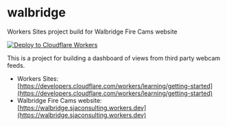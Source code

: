 # walbridge
Workers Sites project build for Walbridge Fire Cams website

[![Deploy to Cloudflare Workers](https://deploy.workers.cloudflare.com/button?paid=true)](https://deploy.workers.cloudflare.com/?url=https://github.com/sjaconsulting/walbridge&paid=true)

This is a project for building a dashboard of views from third party webcam feeds.

* Workers Sites: [https://developers.cloudflare.com/workers/learning/getting-started](https://developers.cloudflare.com/workers/learning/getting-started)
* Walbridge Fire Cams website: [https://walbridge.sjaconsulting.workers.dev](https://walbridge.sjaconsulting.workers.dev)